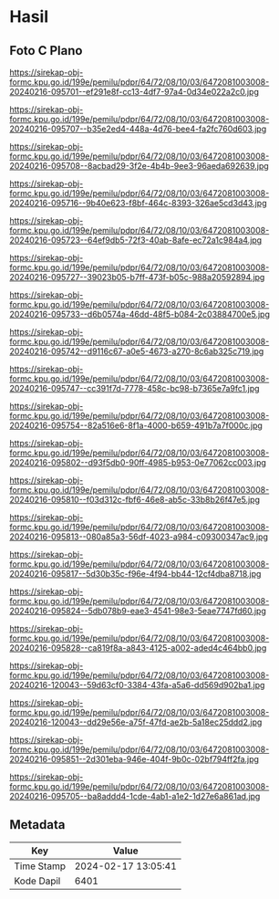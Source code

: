 # Hasil

## Foto C Plano

https://sirekap-obj-formc.kpu.go.id/199e/pemilu/pdpr/64/72/08/10/03/6472081003008-20240216-095701--ef291e8f-cc13-4df7-97a4-0d34e022a2c0.jpg

https://sirekap-obj-formc.kpu.go.id/199e/pemilu/pdpr/64/72/08/10/03/6472081003008-20240216-095707--b35e2ed4-448a-4d76-bee4-fa2fc760d603.jpg

https://sirekap-obj-formc.kpu.go.id/199e/pemilu/pdpr/64/72/08/10/03/6472081003008-20240216-095708--8acbad29-3f2e-4b4b-9ee3-96aeda692639.jpg

https://sirekap-obj-formc.kpu.go.id/199e/pemilu/pdpr/64/72/08/10/03/6472081003008-20240216-095716--9b40e623-f8bf-464c-8393-326ae5cd3d43.jpg

https://sirekap-obj-formc.kpu.go.id/199e/pemilu/pdpr/64/72/08/10/03/6472081003008-20240216-095723--64ef9db5-72f3-40ab-8afe-ec72a1c984a4.jpg

https://sirekap-obj-formc.kpu.go.id/199e/pemilu/pdpr/64/72/08/10/03/6472081003008-20240216-095727--39023b05-b7ff-473f-b05c-988a20592894.jpg

https://sirekap-obj-formc.kpu.go.id/199e/pemilu/pdpr/64/72/08/10/03/6472081003008-20240216-095733--d6b0574a-46dd-48f5-b084-2c03884700e5.jpg

https://sirekap-obj-formc.kpu.go.id/199e/pemilu/pdpr/64/72/08/10/03/6472081003008-20240216-095742--d9116c67-a0e5-4673-a270-8c6ab325c719.jpg

https://sirekap-obj-formc.kpu.go.id/199e/pemilu/pdpr/64/72/08/10/03/6472081003008-20240216-095747--cc391f7d-7778-458c-bc98-b7365e7a9fc1.jpg

https://sirekap-obj-formc.kpu.go.id/199e/pemilu/pdpr/64/72/08/10/03/6472081003008-20240216-095754--82a516e6-8f1a-4000-b659-491b7a7f000c.jpg

https://sirekap-obj-formc.kpu.go.id/199e/pemilu/pdpr/64/72/08/10/03/6472081003008-20240216-095802--d93f5db0-90ff-4985-b953-0e77062cc003.jpg

https://sirekap-obj-formc.kpu.go.id/199e/pemilu/pdpr/64/72/08/10/03/6472081003008-20240216-095810--f03d312c-fbf6-46e8-ab5c-33b8b26f47e5.jpg

https://sirekap-obj-formc.kpu.go.id/199e/pemilu/pdpr/64/72/08/10/03/6472081003008-20240216-095813--080a85a3-56df-4023-a984-c09300347ac9.jpg

https://sirekap-obj-formc.kpu.go.id/199e/pemilu/pdpr/64/72/08/10/03/6472081003008-20240216-095817--5d30b35c-f96e-4f94-bb44-12cf4dba8718.jpg

https://sirekap-obj-formc.kpu.go.id/199e/pemilu/pdpr/64/72/08/10/03/6472081003008-20240216-095824--5db078b9-eae3-4541-98e3-5eae7747fd60.jpg

https://sirekap-obj-formc.kpu.go.id/199e/pemilu/pdpr/64/72/08/10/03/6472081003008-20240216-095828--ca819f8a-a843-4125-a002-aded4c464bb0.jpg

https://sirekap-obj-formc.kpu.go.id/199e/pemilu/pdpr/64/72/08/10/03/6472081003008-20240216-120043--59d63cf0-3384-43fa-a5a6-dd569d902ba1.jpg

https://sirekap-obj-formc.kpu.go.id/199e/pemilu/pdpr/64/72/08/10/03/6472081003008-20240216-120043--dd29e56e-a75f-47fd-ae2b-5a18ec25ddd2.jpg

https://sirekap-obj-formc.kpu.go.id/199e/pemilu/pdpr/64/72/08/10/03/6472081003008-20240216-095851--2d301eba-946e-404f-9b0c-02bf794ff2fa.jpg

https://sirekap-obj-formc.kpu.go.id/199e/pemilu/pdpr/64/72/08/10/03/6472081003008-20240216-095705--ba8addd4-1cde-4ab1-a1e2-1d27e6a861ad.jpg


## Metadata

| Key        | Value               |
| ---------- | ------------------- |
| Time Stamp | 2024-02-17 13:05:41 |
| Kode Dapil | 6401                |



